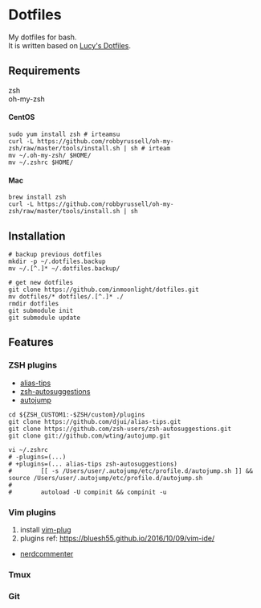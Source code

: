 # Dotfiles

My dotfiles for bash.<br>
It is written based on [Lucy's Dotfiles](https://github.com/e9t/dotfiles).

## Requirements
zsh <br>
oh-my-zsh

#### CentOS
```shell
sudo yum install zsh # irteamsu
curl -L https://github.com/robbyrussell/oh-my-zsh/raw/master/tools/install.sh | sh # irteam
mv ~/.oh-my-zsh/ $HOME/
mv ~/.zshrc $HOME/
```

#### Mac
```shell
brew install zsh
curl -L https://github.com/robbyrussell/oh-my-zsh/raw/master/tools/install.sh | sh
```

## Installation
```shell
# backup previous dotfiles
mkdir -p ~/.dotfiles.backup
mv ~/.[^.]* ~/.dotfiles.backup/

# get new dotfiles
git clone https://github.com/inmoonlight/dotfiles.git
mv dotfiles/* dotfiles/.[^.]* ./
rmdir dotfiles
git submodule init
git submodule update
```

## Features

### ZSH plugins
* [alias-tips](https://github.com/djui/alias-tips)
* [zsh-autosuggestions](https://github.com/zsh-users/zsh-autosuggestions)
* [autojump](https://github.com/wting/autojump)

```shell
cd ${ZSH_CUSTOM1:-$ZSH/custom}/plugins
git clone https://github.com/djui/alias-tips.git
git clone https://github.com/zsh-users/zsh-autosuggestions.git
git clone git://github.com/wting/autojump.git

vi ~/.zshrc
# -plugins=(...)
# +plugins=(... alias-tips zsh-autosuggestions)
#        [[ -s /Users/user/.autojump/etc/profile.d/autojump.sh ]] && source /Users/user/.autojump/etc/profile.d/autojump.sh
#
#        autoload -U compinit && compinit -u
```

### Vim plugins
1. install [vim-plug](https://github.com/junegunn/vim-plug)
2. plugins
ref: https://bluesh55.github.io/2016/10/09/vim-ide/
  * [nerdcommenter](https://github.com/scrooloose/nerdcommenter)


### Tmux

### Git
